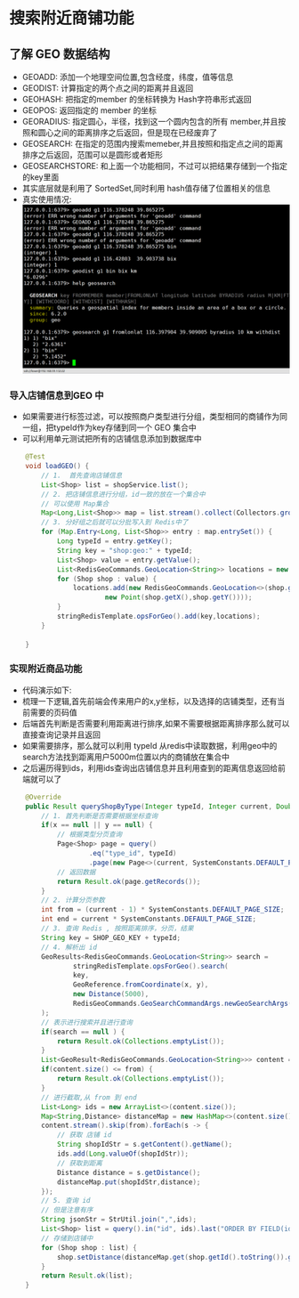 # 搜索附近商铺功能
## 了解 GEO 数据结构
- GEOADD: 添加一个地理空间位置,包含经度，纬度，值等信息
- GEODIST: 计算指定的两个点之间的距离并且返回
- GEOHASH: 把指定的member 的坐标转换为 Hash字符串形式返回
- GEOPOS: 返回指定的 member 的坐标
- GEORADIUS: 指定圆心，半径，找到这一个圆内包含的所有 member,并且按照和圆心之间的距离排序之后返回，但是现在已经废弃了
- GEOSEARCH: 在指定的范围内搜索memeber,并且按照和指定点之间的距离排序之后返回，范围可以是圆形或者矩形
- GEOSEARCHSTORE: 和上面一个功能相同，不过可以把结果存储到一个指定的key里面
- 其实底层就是利用了 SortedSet,同时利用 hash值存储了位置相关的信息
- 真实使用情况:
![img.png](..%2Fimg%2Fimg.png)
### 导入店铺信息到GEO 中
- 如果需要进行标签过滤，可以按照商户类型进行分组，类型相同的商铺作为同一组，把typeId作为key存储到同一个 GEO 集合中
- 可以利用单元测试把所有的店铺信息添加到数据库中
```java
    @Test
    void loadGEO() {
        // 1.  首先查询店铺信息
        List<Shop> list = shopService.list();
        // 2. 把店铺信息进行分组，id一致的放在一个集合中
        // 可以使用 Map集合
        Map<Long,List<Shop>> map = list.stream().collect(Collectors.groupingBy(Shop::getTypeId));
        // 3. 分好组之后就可以分批写入到 Redis中了
        for (Map.Entry<Long, List<Shop>> entry : map.entrySet()) {
            Long typeId = entry.getKey();
            String key = "shop:geo:" + typeId;
            List<Shop> value = entry.getValue();
            List<RedisGeoCommands.GeoLocation<String>> locations = new ArrayList<>();
            for (Shop shop : value) {
                locations.add(new RedisGeoCommands.GeoLocation<>(shop.getId().toString(),
                        new Point(shop.getX(),shop.getY())));
            }
            stringRedisTemplate.opsForGeo().add(key,locations);
        }

    }
```
### 实现附近商品功能
- 代码演示如下:
- 梳理一下逻辑,首先前端会传来用户的x,y坐标，以及选择的店铺类型，还有当前需要的页码值
- 后端首先判断是否需要利用距离进行排序,如果不需要根据距离排序那么就可以直接查询记录并且返回
- 如果需要排序，那么就可以利用 typeId 从redis中读取数据，利用geo中的search方法找到距离用户5000m位置以内的商铺放在集合中
- 之后遍历得到ids，利用ids查询出店铺信息并且利用查到的距离信息返回给前端就可以了
```java
    @Override
    public Result queryShopByType(Integer typeId, Integer current, Double x, Double y) {
        // 1. 首先判断是否需要根据坐标查询
        if(x == null || y == null) {
            // 根据类型分页查询
            Page<Shop> page = query()
                    .eq("type_id", typeId)
                    .page(new Page<>(current, SystemConstants.DEFAULT_PAGE_SIZE));
            // 返回数据
            return Result.ok(page.getRecords());
        }
        // 2. 计算分页参数
        int from = (current - 1) * SystemConstants.DEFAULT_PAGE_SIZE;
        int end = current * SystemConstants.DEFAULT_PAGE_SIZE;
        // 3. 查询 Redis , 按照距离排序，分页，结果
        String key = SHOP_GEO_KEY + typeId;
        // 4. 解析出 id
        GeoResults<RedisGeoCommands.GeoLocation<String>> search =
                stringRedisTemplate.opsForGeo().search(
                key,
                GeoReference.fromCoordinate(x, y),
                new Distance(5000),
                RedisGeoCommands.GeoSearchCommandArgs.newGeoSearchArgs().includeDistance().limit(end)
        );
        // 表示进行搜索并且进行查询
        if(search == null ) {
            return Result.ok(Collections.emptyList());
        }
        List<GeoResult<RedisGeoCommands.GeoLocation<String>>> content = search.getContent();
        if(content.size() <= from) {
            return Result.ok(Collections.emptyList());
        }
        // 进行截取,从 from 到 end
        List<Long> ids = new ArrayList<>(content.size());
        Map<String,Distance> distanceMap = new HashMap<>(content.size());
        content.stream().skip(from).forEach(s -> {
            // 获取 店铺 id
            String shopIdStr = s.getContent().getName();
            ids.add(Long.valueOf(shopIdStr));
            // 获取到距离
            Distance distance = s.getDistance();
            distanceMap.put(shopIdStr,distance);
        });
        // 5. 查询 id
        // 但是注意有序
        String jsonStr = StrUtil.join(",",ids);
        List<Shop> list = query().in("id", ids).last("ORDER BY FIELD(id," + jsonStr + ")").list();
        // 存储到店铺中
        for (Shop shop : list) {
            shop.setDistance(distanceMap.get(shop.getId().toString()).getValue());  // 就是距离
        }
        return Result.ok(list);
    }

```